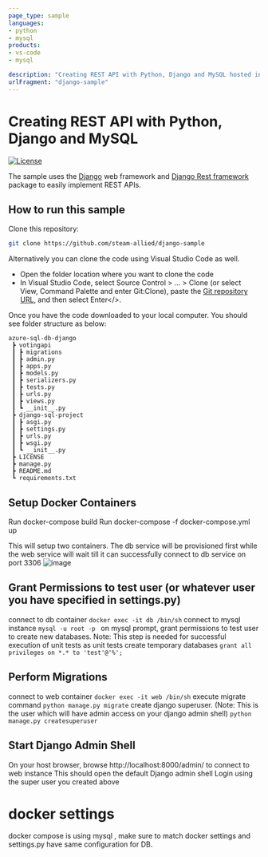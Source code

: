 ```yaml
---
page_type: sample
languages:
- python
- mysql
products:
- vs-code
- mysql

description: "Creating REST API with Python, Django and MySQL hosted in docker"
urlFragment: "django-sample"
---
```


# Creating REST API with Python, Django and MySQL

[![License](https://img.shields.io/badge/license-MIT-green.svg)](https://github.com/azure-samples/azure-sql-db-django/blob/main/LICENSE)

The sample uses the [Django](https://www.djangoproject.com/) web framework and [Django Rest framework](https://www.django-rest-framework.org/) package to easily implement REST APIs.

## How to run this sample

Clone this repository:

```bash
git clone https://github.com/steam-allied/django-sample
```

Alternatively you can clone the code using Visual Studio Code as well.

- Open the folder location where you want to clone the code
- In Visual Studio Code, select Source Control > ... > Clone (or select View, Command Palette and enter Git:Clone), paste the [Git repository URL](https://github.com/steam-allied/django-sample.git), and then select Enter</>.

Once you have the code downloaded to your local computer. You should see folder structure as below:

```properties
azure-sql-db-django
 ┣ votingapi
 ┃ ┣ migrations
 ┃ ┣ admin.py
 ┃ ┣ apps.py
 ┃ ┣ models.py
 ┃ ┣ serializers.py
 ┃ ┣ tests.py
 ┃ ┣ urls.py
 ┃ ┣ views.py
 ┃ ┗ __init__.py
 ┣ django-sql-project
 ┃ ┣ asgi.py
 ┃ ┣ settings.py
 ┃ ┣ urls.py
 ┃ ┣ wsgi.py
 ┃ ┗ __init__.py
 ┣ LICENSE
 ┣ manage.py
 ┣ README.md
 ┗ requirements.txt
```
## Setup Docker Containers
Run docker-compose build
Run docker-compose -f docker-compose.yml up

This will setup two containers. The db service will be provisioned first while the web service will wait till it can successfully connect to db service on port 3306 
![image](https://user-images.githubusercontent.com/16245910/157485207-7608928e-85c9-4588-8d67-003c34a29bff.png)

## Grant Permissions to test user (or whatever user you have specified in settings.py)
connect to db container
```docker exec -it db /bin/sh```
connect to mysql instance
```mysql -u root -p ```
on mysql prompt, grant permissions to test user to create new databases. Note: This step is needed for successful execution of unit tests as unit tests create temporary databases
```grant all privileges on *.* to 'test'@'%';```

## Perform Migrations
connect to web container
```docker exec -it web /bin/sh```
execute migrate command
```python manage.py migrate```
create django superuser. (Note: This is the user which will have admin access on your django admin shell)
```python manage.py createsuperuser```

## Start Django Admin Shell
On your host browser, browse http://localhost:8000/admin/ to connect to web instance
This should open the default Django admin shell
Login using the super user you created above


# docker settings
docker compose is using mysql , make sure to match docker settings and settings.py have same configuration for DB.
